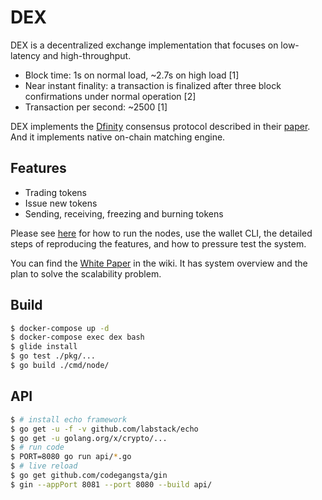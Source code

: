 # DEX

DEX is a decentralized exchange implementation that focuses on
low-latency and high-throughput.

- Block time: 1s on normal load, ~2.7s on high load [1]
- Near instant finality: a transaction is finalized after three block confirmations under normal operation [2]
- Transaction per second: ~2500 [1]

DEX implements the [Dfinity](https://dfinity.org/) consensus protocol described in their [paper](https://dfinity.org/pdf-viewer/library/dfinity-consensus.pdf).
And it implements native on-chain matching engine.

## Features

- Trading tokens
- Issue new tokens
- Sending, receiving, freezing and burning tokens

Please see [here](./commands.md) for how to run the nodes, use the wallet CLI, the
detailed steps of reproducing the features, and how to pressure test the system.

You can find the [White Paper](https://github.com/helinwang/dex/wiki/White-Paper) in the wiki. It has system overview and the plan to solve the scalability problem.

## Build

```bash
$ docker-compose up -d
$ docker-compose exec dex bash
$ glide install
$ go test ./pkg/...
$ go build ./cmd/node/
```

## API

```bash
$ # install echo framework
$ go get -u -f -v github.com/labstack/echo
$ go get -u golang.org/x/crypto/...
$ # run code
$ PORT=8080 go run api/*.go
$ # live reload
$ go get github.com/codegangsta/gin
$ gin --appPort 8081 --port 8080 --build api/
```
